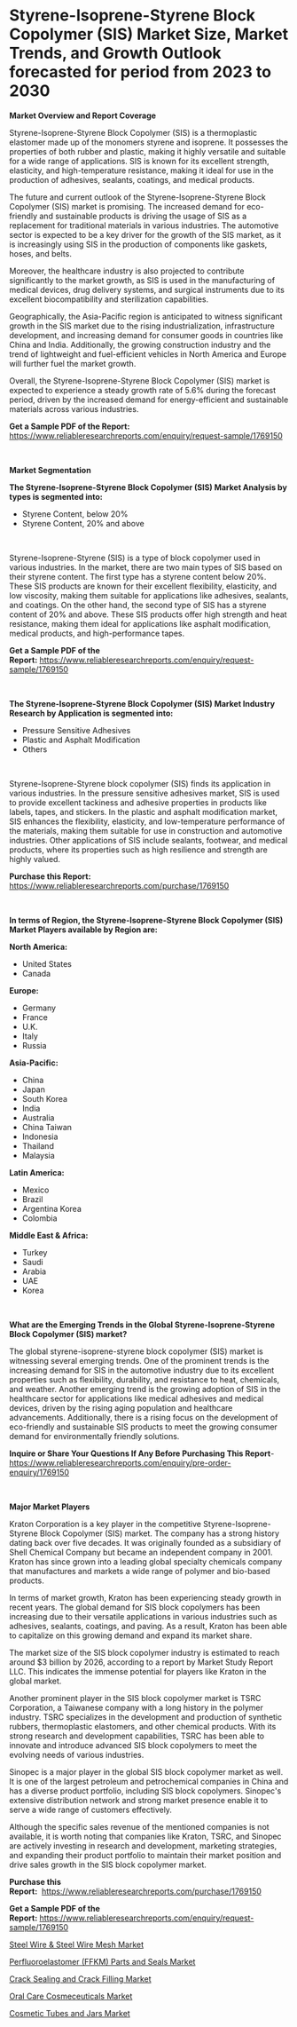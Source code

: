 <p><h1>Styrene-Isoprene-Styrene Block Copolymer (SIS) Market Size, Market Trends, and Growth Outlook forecasted for period from 2023 to 2030</h1></p><p><strong>Market Overview and Report Coverage</strong></p>
<p><p>Styrene-Isoprene-Styrene Block Copolymer (SIS) is a thermoplastic elastomer made up of the monomers styrene and isoprene. It possesses the properties of both rubber and plastic, making it highly versatile and suitable for a wide range of applications. SIS is known for its excellent strength, elasticity, and high-temperature resistance, making it ideal for use in the production of adhesives, sealants, coatings, and medical products.</p><p>The future and current outlook of the Styrene-Isoprene-Styrene Block Copolymer (SIS) market is promising. The increased demand for eco-friendly and sustainable products is driving the usage of SIS as a replacement for traditional materials in various industries. The automotive sector is expected to be a key driver for the growth of the SIS market, as it is increasingly using SIS in the production of components like gaskets, hoses, and belts.</p><p>Moreover, the healthcare industry is also projected to contribute significantly to the market growth, as SIS is used in the manufacturing of medical devices, drug delivery systems, and surgical instruments due to its excellent biocompatibility and sterilization capabilities.</p><p>Geographically, the Asia-Pacific region is anticipated to witness significant growth in the SIS market due to the rising industrialization, infrastructure development, and increasing demand for consumer goods in countries like China and India. Additionally, the growing construction industry and the trend of lightweight and fuel-efficient vehicles in North America and Europe will further fuel the market growth.</p><p>Overall, the Styrene-Isoprene-Styrene Block Copolymer (SIS) market is expected to experience a steady growth rate of 5.6% during the forecast period, driven by the increased demand for energy-efficient and sustainable materials across various industries.</p></p>
<p><strong>Get a Sample PDF of the Report:</strong> <a href="https://www.reliableresearchreports.com/enquiry/request-sample/1769150">https://www.reliableresearchreports.com/enquiry/request-sample/1769150</a></p>
<p>&nbsp;</p>
<p><strong>Market Segmentation</strong></p>
<p><strong>The Styrene-Isoprene-Styrene Block Copolymer (SIS) Market Analysis by types is segmented into:</strong></p>
<p><ul><li>Styrene Content, below 20%</li><li>Styrene Content, 20% and above</li></ul></p>
<p>&nbsp;</p>
<p><p>Styrene-Isoprene-Styrene (SIS) is a type of block copolymer used in various industries. In the market, there are two main types of SIS based on their styrene content. The first type has a styrene content below 20%. These SIS products are known for their excellent flexibility, elasticity, and low viscosity, making them suitable for applications like adhesives, sealants, and coatings. On the other hand, the second type of SIS has a styrene content of 20% and above. These SIS products offer high strength and heat resistance, making them ideal for applications like asphalt modification, medical products, and high-performance tapes.</p></p>
<p><strong>Get a Sample PDF of the Report:</strong>&nbsp;<a href="https://www.reliableresearchreports.com/enquiry/request-sample/1769150">https://www.reliableresearchreports.com/enquiry/request-sample/1769150</a></p>
<p>&nbsp;</p>
<p><strong>The Styrene-Isoprene-Styrene Block Copolymer (SIS) Market Industry Research by Application is segmented into:</strong></p>
<p><ul><li>Pressure Sensitive Adhesives</li><li>Plastic and Asphalt Modification</li><li>Others</li></ul></p>
<p>&nbsp;</p>
<p><p>Styrene-Isoprene-Styrene block copolymer (SIS) finds its application in various industries. In the pressure sensitive adhesives market, SIS is used to provide excellent tackiness and adhesive properties in products like labels, tapes, and stickers. In the plastic and asphalt modification market, SIS enhances the flexibility, elasticity, and low-temperature performance of the materials, making them suitable for use in construction and automotive industries. Other applications of SIS include sealants, footwear, and medical products, where its properties such as high resilience and strength are highly valued.</p></p>
<p><strong>Purchase this Report:</strong>&nbsp; <a href="https://www.reliableresearchreports.com/purchase/1769150">https://www.reliableresearchreports.com/purchase/1769150</a></p>
<p>&nbsp;</p>
<p><strong>In terms of Region, the Styrene-Isoprene-Styrene Block Copolymer (SIS) Market Players available by Region are:</strong></p>
<p>
    <p> <strong> North America: </strong>
        <ul>
            <li>United States</li>
            <li>Canada</li>
        </ul>
        </p> 
    <p> <strong> Europe: </strong>
        <ul>
            <li>Germany</li>
            <li>France</li>
            <li>U.K.</li>
            <li>Italy</li>
            <li>Russia</li>
        </ul>
        </p> 
    <p> <strong> Asia-Pacific: </strong>
        <ul>
            <li>China</li>
            <li>Japan</li>
            <li>South Korea</li>
            <li>India</li>
            <li>Australia</li>
            <li>China Taiwan</li>
            <li>Indonesia</li>
            <li>Thailand</li>
            <li>Malaysia</li>
        </ul>
        </p> 
    <p> <strong> Latin America: </strong>
        <ul>
            <li>Mexico</li>
            <li>Brazil</li>
            <li>Argentina Korea</li>
            <li>Colombia</li>
        </ul>
        </p> 
    <p> <strong> Middle East & Africa: </strong>
        <ul>
            <li>Turkey</li>
            <li>Saudi</li>
            <li>Arabia</li>
            <li>UAE</li>
            <li>Korea</li>
        </ul>
    </p>
    </p>
<p>&nbsp;</p>
<p><strong>What are the Emerging Trends in the Global Styrene-Isoprene-Styrene Block Copolymer (SIS) market?</strong></p>
<p><p>The global styrene-isoprene-styrene block copolymer (SIS) market is witnessing several emerging trends. One of the prominent trends is the increasing demand for SIS in the automotive industry due to its excellent properties such as flexibility, durability, and resistance to heat, chemicals, and weather. Another emerging trend is the growing adoption of SIS in the healthcare sector for applications like medical adhesives and medical devices, driven by the rising aging population and healthcare advancements. Additionally, there is a rising focus on the development of eco-friendly and sustainable SIS products to meet the growing consumer demand for environmentally friendly solutions.</p></p>
<p><strong>Inquire or Share Your Questions If Any Before Purchasing This Report</strong>- <a href="https://www.reliableresearchreports.com/enquiry/pre-order-enquiry/1769150">https://www.reliableresearchreports.com/enquiry/pre-order-enquiry/1769150</a></p>
<p>&nbsp;</p>
<p><strong>Major Market Players</strong></p>
<p><p>Kraton Corporation is a key player in the competitive Styrene-Isoprene-Styrene Block Copolymer (SIS) market. The company has a strong history dating back over five decades. It was originally founded as a subsidiary of Shell Chemical Company but became an independent company in 2001. Kraton has since grown into a leading global specialty chemicals company that manufactures and markets a wide range of polymer and bio-based products.</p><p>In terms of market growth, Kraton has been experiencing steady growth in recent years. The global demand for SIS block copolymers has been increasing due to their versatile applications in various industries such as adhesives, sealants, coatings, and paving. As a result, Kraton has been able to capitalize on this growing demand and expand its market share.</p><p>The market size of the SIS block copolymer industry is estimated to reach around $3 billion by 2026, according to a report by Market Study Report LLC. This indicates the immense potential for players like Kraton in the global market.</p><p>Another prominent player in the SIS block copolymer market is TSRC Corporation, a Taiwanese company with a long history in the polymer industry. TSRC specializes in the development and production of synthetic rubbers, thermoplastic elastomers, and other chemical products. With its strong research and development capabilities, TSRC has been able to innovate and introduce advanced SIS block copolymers to meet the evolving needs of various industries.</p><p>Sinopec is a major player in the global SIS block copolymer market as well. It is one of the largest petroleum and petrochemical companies in China and has a diverse product portfolio, including SIS block copolymers. Sinopec's extensive distribution network and strong market presence enable it to serve a wide range of customers effectively.</p><p>Although the specific sales revenue of the mentioned companies is not available, it is worth noting that companies like Kraton, TSRC, and Sinopec are actively investing in research and development, marketing strategies, and expanding their product portfolio to maintain their market position and drive sales growth in the SIS block copolymer market.</p></p>
<p><strong>Purchase this Report:</strong>&nbsp;&nbsp;<a href="https://www.reliableresearchreports.com/purchase/1769150">https://www.reliableresearchreports.com/purchase/1769150</a></p>
<p></p>
<p><strong>Get a Sample PDF of the Report:</strong>&nbsp;<a href="https://www.reliableresearchreports.com/enquiry/request-sample/1769150">https://www.reliableresearchreports.com/enquiry/request-sample/1769150</a></p>
<p><p><a href="https://github.com/lbird53714/Market-Research-Report-List-2/blob/main/steel-wire-steel-wire-mesh-market.md">Steel Wire & Steel Wire Mesh Market</a></p><p><a href="https://github.com/sofayahoo2023/Market-Research-Report-List-2/blob/main/perfluoroelastomer-ffkm-parts-and-seals-market.md">Perfluoroelastomer (FFKM) Parts and Seals Market</a></p><p><a href="https://github.com/pizolina/Market-Research-Report-List-2/blob/main/crack-sealing-and-crack-filling-market.md">Crack Sealing and Crack Filling Market</a></p><p><a href="https://www.linkedin.com/pulse/decoding-oral-care-cosmeceuticals-market-deep-dive-latest-trends-jpmhc/">Oral Care Cosmeceuticals Market</a></p><p><a href="https://www.linkedin.com/pulse/cosmetic-tubes-jars-market-size-growth-forecast-from-2023-e2orc/">Cosmetic Tubes and Jars Market</a></p></p>